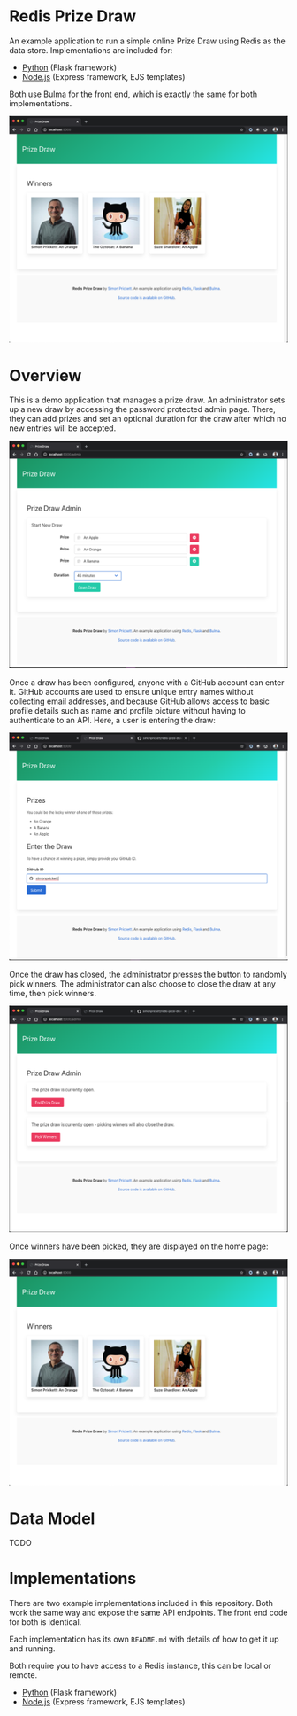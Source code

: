 # Redis Prize Draw

An example application to run a simple online Prize Draw using Redis as the data store.  Implementations are included for:

* [Python](python/README.md) (Flask framework)
* [Node.js](node/README.md) (Express framework, EJS templates)

Both use Bulma for the front end, which is exactly the same for both implementations.

![screenshot](screenshots/draw_winners.png)

# Overview

This is a demo application that manages a prize draw.  An administrator sets up a new draw by accessing the password protected admin page.  There, they can add prizes and set an optional duration for the draw after which no new entries will be accepted.

![screenshot](screenshots/draw_admin_configure_draw.png)

Once a draw has been configured, anyone with a GitHub account can enter it.  GitHub accounts are used to ensure unique entry names without collecting email addresses, and because GitHub allows access to basic profile details such as name and profile picture without having to authenticate to an API.  Here, a user is entering the draw:

![screenshot](screenshots/draw_enter_draw.png)

Once the draw has closed, the administrator presses the button to randomly pick winners.  The administrator can also choose to close the draw at any time, then pick winners.

![screenshot](screenshots/draw_admin_draw_open.png)

Once winners have been picked, they are displayed on the home page:

![screenshot](screenshots/draw_winners.png)

# Data Model

TODO

# Implementations

There are two example implementations included in this repository.  Both work the same way and expose the same API endpoints.  The front end code for both is identical.

Each implementation has its own `README.md` with details of how to get it up and running.

Both require you to have access to a Redis instance, this can be local or remote.

* [Python](python/README.md) (Flask framework)
* [Node.js](node/README.md) (Express framework, EJS templates)
